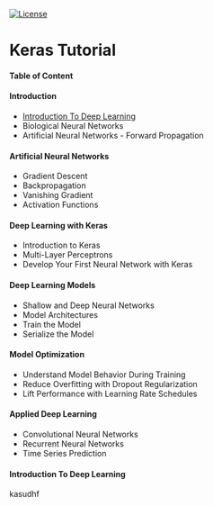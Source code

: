 
[![License](http://img.shields.io/:license-mit-blue.svg)](http://gus.mit-license.org/)

# Keras Tutorial

#### Table of Content

#### Introduction
* [Introduction To Deep Learning](#IntroductionToDeepLearning)
* Biological Neural Networks
* Artificial Neural Networks - Forward Propagation

#### Artificial Neural Networks
* Gradient Descent
* Backpropagation
* Vanishing Gradient
* Activation Functions

#### Deep Learning with Keras
* Introduction to Keras
* Multi-Layer Perceptrons
* Develop Your First Neural Network with Keras

#### Deep Learning Models
* Shallow and Deep Neural Networks
* Model Architectures
* Train the Model
* Serialize the Model

#### Model Optimization
* Understand Model Behavior During Training
* Reduce Overfitting with Dropout Regularization
* Lift Performance with Learning Rate Schedules

#### Applied Deep Learning
* Convolutional Neural Networks
* Recurrent Neural Networks
* Time Series Prediction

#### <a id="IntroductionToDeepLearning"></a>Introduction To Deep Learning
kasudhf

